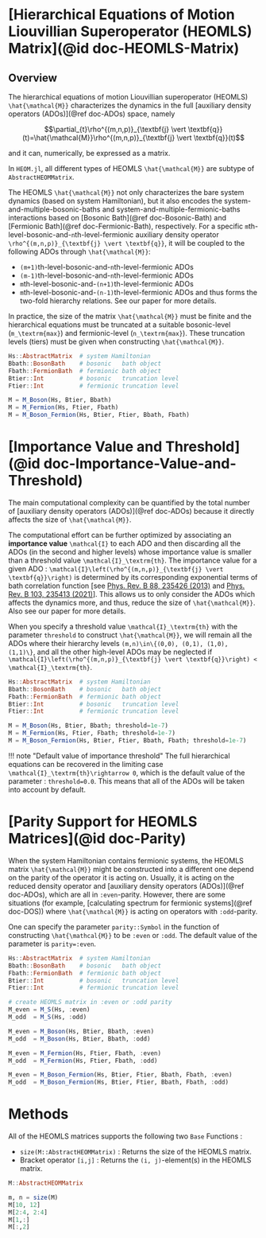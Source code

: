 # [Hierarchical Equations of Motion Liouvillian Superoperator (HEOMLS) Matrix](@id doc-HEOMLS-Matrix)

## Overview
The hierarchical equations of motion Liouvillian superoperator (HEOMLS) ``\hat{\mathcal{M}}`` characterizes the dynamics in the full [auxiliary density operators (ADOs)](@ref doc-ADOs) space, namely 
```math
\partial_{t}\rho^{(m,n,p)}_{\textbf{j} \vert \textbf{q}}(t)=\hat{\mathcal{M}}\rho^{(m,n,p)}_{\textbf{j} \vert \textbf{q}}(t)
```
and it can, numerically, be expressed as a matrix. 

In `HEOM.jl`, all different types of HEOMLS ``\hat{\mathcal{M}}`` are subtype of `AbstractHEOMMatrix`.

The HEOMLS ``\hat{\mathcal{M}}`` not only characterizes the bare system dynamics (based on system Hamiltonian), but it also encodes the system-and-multiple-bosonic-baths and system-and-multiple-fermionic-baths interactions based on [Bosonic Bath](@ref doc-Bosonic-Bath) and [Fermionic Bath](@ref doc-Fermionic-Bath), respectively. For a specific ``m``th-level-bosonic-and-``n``th-level-fermionic auxiliary density operator ``\rho^{(m,n,p)}_{\textbf{j} \vert \textbf{q}}``, it will be coupled to the following ADOs through ``\hat{\mathcal{M}}``:
 - ``(m+1)``th-level-bosonic-and-``n``th-level-fermionic ADOs
 - ``(m-1)``th-level-bosonic-and-``n``th-level-fermionic ADOs
 - ``m``th-level-bosonic-and-``(n+1)``th-level-fermionic ADOs
 - ``m``th-level-bosonic-and-``(n-1)``th-level-fermionic ADOs
and thus forms the two-fold hierarchy relations. See our paper for more details.

In practice, the size of the matrix ``\hat{\mathcal{M}}`` must be finite and the hierarchical equations must be truncated at a suitable bosonic-level (``m_\textrm{max}``) and fermionic-level (``n_\textrm{max}``). These truncation levels (tiers) must be given when constructing ``\hat{\mathcal{M}}``.
```julia
Hs::AbstractMatrix  # system Hamiltonian
Bbath::BosonBath    # bosonic   bath object
Fbath::FermionBath  # fermionic bath object
Btier::Int          # bosonic   truncation level 
Ftier::Int          # fermionic truncation level 

M = M_Boson(Hs, Btier, Bbath)
M = M_Fermion(Hs, Ftier, Fbath)
M = M_Boson_Fermion(Hs, Btier, Ftier, Bbath, Fbath)
```

# [Importance Value and Threshold](@id doc-Importance-Value-and-Threshold)
The main computational complexity can be quantified by the total number of [auxiliary density operators (ADOs)](@ref doc-ADOs) because it directly affects the size of ``\hat{\mathcal{M}}``. 

The computational effort can be further optimized by associating an **importance value** ``\mathcal{I}`` to each ADO and then discarding all the ADOs (in the second and higher levels) whose importance value is smaller than a threshold value ``\mathcal{I}_\textrm{th}``. The importance value for a given ADO : ``\mathcal{I}\left(\rho^{(m,n,p)}_{\textbf{j} \vert \textbf{q}}\right)`` is determined by its corresponding exponential terms of bath correlation function [see [Phys. Rev. B 88, 235426 (2013)](https://doi.org/10.1103/PhysRevB.88.235426) and [Phys. Rev. B 103, 235413 (2021)](https://doi.org/10.1103/PhysRevB.103.235413)]. This allows us to only consider the ADOs which affects the dynamics more, and thus, reduce the size of ``\hat{\mathcal{M}}``. Also see our paper for more details.

When you specify a threshold value ``\mathcal{I}_\textrm{th}`` with the parameter `threshold` to construct ``\hat{\mathcal{M}}``, we will remain all the ADOs where their hierarchy levels ``(m,n)\in\{(0,0), (0,1), (1,0), (1,1)\}``, and all the other high-level ADOs may be neglected if ``\mathcal{I}\left(\rho^{(m,n,p)}_{\textbf{j} \vert \textbf{q}}\right) < \mathcal{I}_\textrm{th}``. 
```julia
Hs::AbstractMatrix  # system Hamiltonian
Bbath::BosonBath    # bosonic   bath object
Fbath::FermionBath  # fermionic bath object
Btier::Int          # bosonic   truncation level 
Ftier::Int          # fermionic truncation level 

M = M_Boson(Hs, Btier, Bbath; threshold=1e-7)
M = M_Fermion(Hs, Ftier, Fbath; threshold=1e-7)
M = M_Boson_Fermion(Hs, Btier, Ftier, Bbath, Fbath; threshold=1e-7)
```
!!! note "Default value of importance threshold"
    The full hierarchical equations can be recovered in the limiting case ``\mathcal{I}_\textrm{th}\rightarrow 0``, which is the default value of the parameter : `threshold=0.0`. This means that all of the ADOs will be taken into account by default.

# [Parity Support for HEOMLS Matrices](@id doc-Parity)
When the system Hamiltonian contains fermionic systems, the HEOMLS matrix ``\hat{\mathcal{M}}`` might be constructed into a different one depend on the parity of the operator it is acting on. Usually, it is acting on the reduced density operator and [auxiliary density operators (ADOs)](@ref doc-ADOs), which are all in `:even`-parity. However, there are some situations (for example, [calculating spectrum for fermionic systems](@ref doc-DOS)) where ``\hat{\mathcal{M}}`` is acting on operators with `:odd`-parity.

One can specify the parameter `parity::Symbol` in the function of constructing ``\hat{\mathcal{M}}`` to be `:even` or `:odd`. The default value of the parameter is `parity=:even`.
```julia
Hs::AbstractMatrix  # system Hamiltonian
Bbath::BosonBath    # bosonic   bath object
Fbath::FermionBath  # fermionic bath object
Btier::Int          # bosonic   truncation level 
Ftier::Int          # fermionic truncation level 

# create HEOMLS matrix in :even or :odd parity
M_even = M_S(Hs, :even)
M_odd  = M_S(Hs, :odd)

M_even = M_Boson(Hs, Btier, Bbath, :even) 
M_odd  = M_Boson(Hs, Btier, Bbath, :odd) 

M_even = M_Fermion(Hs, Ftier, Fbath, :even) 
M_odd  = M_Fermion(Hs, Ftier, Fbath, :odd)

M_even = M_Boson_Fermion(Hs, Btier, Ftier, Bbath, Fbath, :even) 
M_odd  = M_Boson_Fermion(Hs, Btier, Ftier, Bbath, Fbath, :odd) 
```

# Methods
All of the HEOMLS matrices supports the following two `Base` Functions :
 - `size(M::AbstractHEOMMatrix)` : Returns the size of the HEOMLS matrix.
 - Bracket operator `[i,j]` : Returns the `(i, j)`-element(s) in the HEOMLS matrix.
```julia
M::AbstractHEOMMatrix

m, n = size(M)
M[10, 12]
M[2:4, 2:4]
M[1,:]
M[:,2]
```